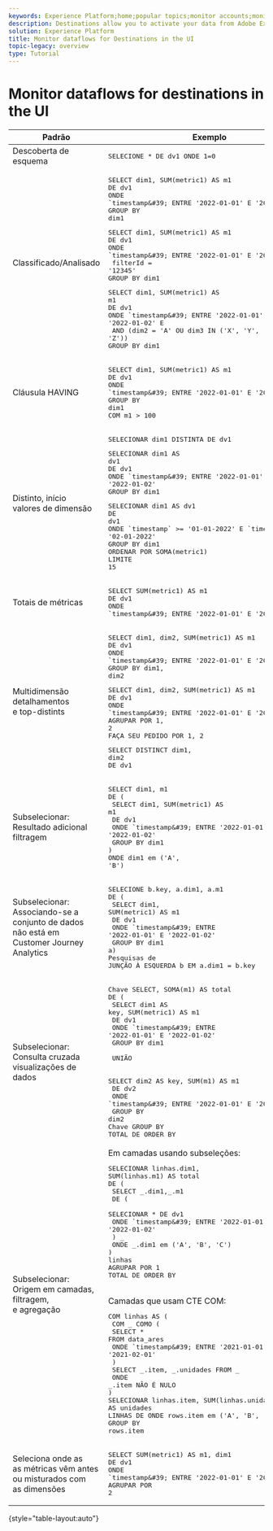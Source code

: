 ```yaml
---
keywords: Experience Platform;home;popular topics;monitor accounts;monitor dataflows;dataflows;destinations
description: Destinations allow you to activate your data from Adobe Experience Platform to countless external partners. This tutorial provides instructions on how you can monitor dataflows for your destinations using the Experience Platform user interface.
solution: Experience Platform
title: Monitor dataflows for Destinations in the UI
topic-legacy: overview
type: Tutorial
---
```

# Monitor dataflows for destinations in the UI

| Padrão | Exemplo |
|---|---|
| Descoberta de esquema | <pre>SELECIONE * DE dv1 ONDE 1=0</pre> |
| Classificado/Analisado | <pre>SELECT dim1, SUM(metric1) AS m1<br/>DE dv1<br/>ONDE \`timestamp\&#39; ENTRE &#39;2022-01-01&#39; E &#39;2022-01-02&#39;<br/>GROUP BY dim1</pre><pre>SELECT dim1, SUM(metric1) AS m1<br/>DE dv1<br/>ONDE \`timestamp\&#39; ENTRE &#39;2022-01-01&#39; E &#39;2022-01-02&#39; E<br/>  filterId = &#39;12345&#39;<br/>GROUP BY dim1</pre><pre>SELECT dim1, SUM(metric1) AS m1<br/>DE dv1<br/>ONDE \`timestamp\&#39; ENTRE &#39;2022-01-01&#39; E &#39;2022-01-02&#39; E<br/>  AND (dim2 = &#39;A&#39; OU dim3 IN (&#39;X&#39;, &#39;Y&#39;, &#39;Z&#39;))<br/>GROUP BY dim1</pre> |
| Cláusula HAVING | <pre>SELECT dim1, SUM(metric1) AS m1<br/>DE dv1<br/>ONDE \`timestamp\&#39; ENTRE &#39;2022-01-01&#39; E &#39;2022-01-02&#39;<br/>GROUP BY dim1<br/>COM m1 > 100</pre> |
| Distinto, início <br/>valores de dimensão | <pre>SELECIONAR dim1 DISTINTA DE dv1</pre><pre>SELECIONAR dim1 AS dv1<br/>DE dv1<br/>ONDE \`timestamp\&#39; ENTRE &#39;2022-01-01&#39; E &#39;2022-01-02&#39;<br/>GROUP BY dim1</pre><pre>SELECIONAR dim1 AS dv1<br/>DE dv1<br/>ONDE \`timestamp\` >= &#39;01-01-2022&#39; E \`timestamp\` &lt; &#39;02-01-2022&#39;<br/>GROUP BY dim1<br/>ORDENAR POR SOMA(metric1)<br/>LIMITE 15</pre> |
| Totais de métricas | <pre>SELECT SUM(metric1) AS m1<br/>DE dv1<br/>ONDE \`timestamp\&#39; ENTRE &#39;2022-01-01&#39; E &#39;2022-01-02&#39;</pre> |
| Multidimensão<br/>detalhamentos<br/>e top-distints | <pre>SELECT dim1, dim2, SUM(metric1) AS m1<br/>DE dv1<br/>ONDE \`timestamp\&#39; ENTRE &#39;2022-01-01&#39; E &#39;2022-01-02&#39;<br/>GROUP BY dim1, dim2</pre><pre>SELECT dim1, dim2, SUM(metric1) AS m1<br/>DE dv1<br/>ONDE \`timestamp\&#39; ENTRE &#39;2022-01-01&#39; E &#39;2022-01-02&#39;<br/>AGRUPAR POR 1, 2<br/>FAÇA SEU PEDIDO POR 1, 2</pre><pre>SELECT DISTINCT dim1, dim2<br/>DE dv1</pre> |
| Subselecionar:<br/>Resultado adicional<br/>filtragem | <pre>SELECT dim1, m1<br/>DE (<br/>  SELECT dim1, SUM(metric1) AS m1<br/>  DE dv1<br/>  ONDE \`timestamp\&#39; ENTRE &#39;2022-01-01&#39; E &#39;2022-01-02&#39;</br>  GROUP BY dim1<br/>)<br/>ONDE dim1 em (&#39;A&#39;, &#39;B&#39;)</pre> |
| Subselecionar:<br/>Associando-se a<br/>conjunto de dados não está em<br/>Customer Journey Analytics | <pre>SELECIONE b.key, a.dim1, a.m1<br/>DE (<br/>  SELECT dim1, SUM(metric1) AS m1<br/>  DE dv1<br/>  ONDE \`timestamp\&#39; ENTRE &#39;2022-01-01&#39; E &#39;2022-01-02&#39;<br/>  GROUP BY dim1<br/>a)<br/>Pesquisas de JUNÇÃO À ESQUERDA b EM a.dim1 = b.key</pre> |
| Subselecionar:<br/>Consulta cruzada<br/>visualizações de dados | <pre>Chave SELECT, SOMA(m1) AS total<br/>DE (<br/>  SELECT dim1 AS key, SUM(metric1) AS m1<br/>  DE dv1<br/>  ONDE \`timestamp\&#39; ENTRE &#39;2022-01-01&#39; E &#39;2022-01-02&#39;<br/>  GROUP BY dim1<br/><br/>  UNIÃO<br/><br/>  SELECT dim2 AS key, SUM(m1) AS m1<br/>  DE dv2<br/>  ONDE \`timestamp\&#39; ENTRE &#39;2022-01-01&#39; E &#39;2022-01-02&#39;<br/>  GROUP BY dim2<br/>Chave GROUP BY<br/>TOTAL DE ORDER BY</pre> |
| Subselecionar: <br/>Origem em camadas, <br/>filtragem, <br/>e agregação | Em camadas usando subseleções:<br><pre>SELECIONAR linhas.dim1, SUM(linhas.m1) AS total<br/>DE (<br/>  SELECT \_.dim1,\_.m1<br/>  DE (<br/>    SELECIONAR \* DE dv1<br/>    ONDE \`timestamp\&#39; ENTRE &#39;2022-01-01&#39; E &#39;2022-01-02&#39;<br/>  ) \_<br/>  ONDE \_.dim1 em (&#39;A&#39;, &#39;B&#39;, &#39;C&#39;)<br/>) linhas<br/>AGRUPAR POR 1<br/>TOTAL DE ORDER BY</pre><br/>Camadas que usam CTE COM:<br/><pre>COM linhas AS (<br/>  COM \_ COMO (<br/>    SELECT * FROM data_ares<br/>    ONDE \`timestamp\&#39; ENTRE &#39;2021-01-01&#39; E &#39;2021-02-01&#39;<br/>  )<br/>  SELECT _.item, _.unidades FROM _<br/>  ONDE _.item NÃO É NULO<br/>)<br/>SELECIONAR linhas.item, SUM(linhas.unidades) AS unidades<br/>LINHAS DE ONDE rows.item em (&#39;A&#39;, &#39;B&#39;, &#39;C&#39;)<br/>GROUP BY rows.item</pre> |
| Seleciona onde as<br/>as métricas vêm antes<br/> ou misturados com<br/>as dimensões | <pre>SELECT SUM(metric1) AS m1, dim1<br/>DE dv1<br/>ONDE \`timestamp\&#39; ENTRE &#39;2022-01-01&#39; E &#39;2022-01-02&#39;<br/>AGRUPAR POR 2</pre> |

{style="table-layout:auto"}